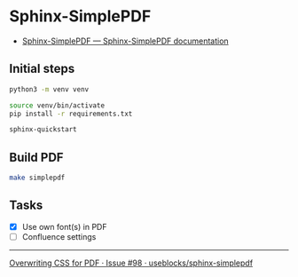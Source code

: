 # Sphinx-SimplePDF

- [Sphinx-SimplePDF — Sphinx-SimplePDF documentation](https://sphinx-simplepdf.readthedocs.io/en/latest/)

## Initial steps

```bash
python3 -m venv venv
```

```bash
source venv/bin/activate
pip install -r requirements.txt
```

```bash
sphinx-quickstart
```

## Build PDF

```bash
make simplepdf
```

## Tasks

- [x] Use own font(s) in PDF
- [ ] Confluence settings

---

[Overwriting CSS for PDF · Issue #98 · useblocks/sphinx-simplepdf](https://github.com/useblocks/sphinx-simplepdf/issues/98)
